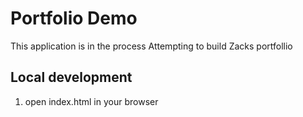 # Portfolio Demo

This application is in the process
Attempting to build Zacks portfollio


## Local development

1. open index.html in your browser 
